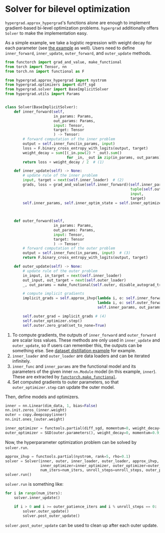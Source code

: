 # Solver for bilevel optimization

`hypergrad.approx_hypergrad`'s functions alone are enough to implement gradient-based bi-level optimization problems.
`hypergrad` additionally offers `Solver` to make the implementation easy.

As a simple example, we take a logistic regression with weight decay for each parameter 
(see [the example](https://github.com/moskomule/hypergrad/examples/logistic_regression.py) as well).
Users need to define `inner_forward`, `inner_update`, `outer_forward`, and `outer_update` methods.

```python
from functorch import grad_and_value, make_functional
from torch import Tensor, nn
from torch.nn import functional as F

from hypergrad.approx_hypergrad import nystrom
from hypergrad.optimizers import diff_sgd
from hypergrad.solver import BaseImplicitSolver
from hypergrad.utils import Params


class Solver(BaseImplicitSolver):
    def inner_forward(self,
                      in_params: Params,
                      out_params: Params,
                      input: Tensor,
                      target: Tensor
                      ) -> Tensor:
        # forward computation of the inner problem
        output = self.inner_func(in_params, input)
        loss = F.binary_cross_entropy_with_logits(output, target)
        weight_decay = sum([(_in.pow(2) * _out).sum() 
                            for _in, _out in zip(in_params, out_params)])
        return loss + weight_decay / 2  # (1)

    def inner_update(self) -> None:
        # update rule of the inner problem
        input, target = next(self.inner_loader)  # (2)
        grads, loss = grad_and_value(self.inner_forward)(self.inner_params, 
                                                         tuple(self.outer.parameters()), 
                                                         input,
                                                         target)
        self.inner_params, self.inner_optim_state = self.inner_optimizer(self.inner_params,
                                                                         grads,
                                                                         self.inner_optim_state)

    def outer_forward(self,
                      in_params: Params,
                      out_params: Params,
                      input: Tensor,
                      target: Tensor
                      ) -> Tensor:
        # forward computation of the outer problem
        output = self.inner_func(in_params, input)  # (3)
        return F.binary_cross_entropy_with_logits(output, target)

    def outer_update(self) -> None:
        # update rule of the outer problem
        in_input, in_target = next(self.inner_loader)
        out_input, out_target = next(self.outer_loader)
        _, out_params = make_functional(self.outer, disable_autograd_tracking=True)

        # compute implicit gradients
        implicit_grads = self.approx_ihvp(lambda i, o: self.inner_forward(i, o, in_input, in_target),
                                          lambda i, o: self.outer_forward(i, o, out_input, out_target),
                                          self.inner_params, out_params)

        self.outer_grad = implicit_grads # (4)
        self.outer_optimizer.step()
        self.outer.zero_grad(set_to_none=True)
```

1. To compute gradients, the outputs of `inner_forward` and `outer_forward` are scalar loss values. 
These methods are only used in `inner_update` and `outer_update`, so if users can remember this, the outputs can be something else.
See [dataset distillation example](https://github.com/moskomule/hypergrad/examples/dataset_distillation.py) for example.
2. `inner_loader` and `outer_loader` are data loaders and can be iterated infinitely.
3. `inner_func` and `inner_params` are the functional model and its parameters of the given inner `nn.Module` model
(in this example, `inner`).
These are extracted by [`functorch.make_functional`](https://pytorch.org/functorch/stable/generated/functorch.make_functional.html#functorch.make_functional).
4. Set computed gradients to outer parameters, so that `outer_optimizer.step` can update the outer model.

Then, define models and optimizers.

```python
inner = nn.Linear(dim_data, 1, bias=False)
nn.init.zeros_(inner.weight)
outer = copy.deepcopy(inner)
nn.init.ones_(outer.weight)

inner_optimizer = functools.partial(diff_sgd, momentum=0, weight_decay=0, lr=0.1)
outer_optimizer = SGD(outer.parameters(), weight_decay=0, momentum=0.9, lr=1)
```

Now, the hyperparameter optimization problem can be solved by `solver.run`.

```python
approx_ihvp = functools.partial(nystrom, rank=5, rho=0.1)
solver = Solver(inner, outer, inner_loader, outer_loader, approx_ihvp,
                inner_optimizer=inner_optimizer, outer_optimizer=outer_optimizer,
                num_iters=num_iters, unroll_steps=unroll_steps, outer_patience_iters=0)
solver.run()
```

`solver.run` is something like:

```python
for i in range(num_iters):
    solver.inner_update()

    if i > 0 and i >= outer_patience_iters and i % unroll_steps == 0:
        solver.outer_update()
        solver.post_outer_update()
```

`solver.post_outer_update` can be used to clean up after each outer update.